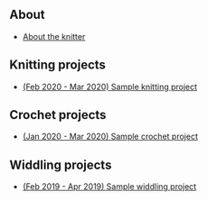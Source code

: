 ## About

- [About the knitter](about.md)

## Knitting projects

- [(Feb 2020 - Mar 2020) Sample knitting project](knitting/sample.md)

## Crochet projects

- [(Jan 2020 - Mar 2020) Sample crochet project](crochet/sample.md)

## Widdling projects

- [(Feb 2019 - Apr 2019) Sample widdling project](widdling/sample.md)

